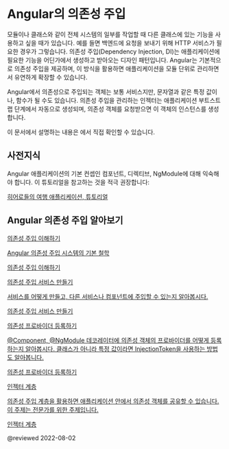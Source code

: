 <!--
# Dependency injection in Angular
-->
# Angular의 의존성 주입

<!--
When you develop a smaller part of your system, like a module or a class, you may need to use features from other classes. For example, you may need an HTTP service to make backend calls. Dependency Injection, or DI, is a design pattern and mechanism for creating and delivering some parts of an application to other parts of an application that require them. Angular supports this design pattern and you can use it in your applications to increase flexibility and modularity. 

In Angular, dependencies are typically services, but they also can be values, such as strings or functions. An injector for an application (created automatically during bootstrap) instantiates dependencies when needed, using a configured provider of the service or value. 

<div class="alert is-helpful">

See the <live-example name="dependency-injection"></live-example> for a working example containing the code snippets in this guide.

</div>
-->
모듈이나 클래스와 같이 전체 시스템의 일부를 작업할 때 다른 클래스에 있는 기능을 사용하고 싶을 때가 있습니다.
예를 들면 백엔드에 요청을 보내기 위해 HTTP 서비스가 필요한 경우가 그렇습니다.
의존성 주입\(Dependency Injection, DI\)는 애플리케이션에 필요한 기능을 어딘가에서 생성하고 받아오는 디자인 패턴입니다.
Angular는 기본적으로 의존성 주입을 제공하며, 이 방식을 활용하면 애플리케이션을 모듈 단위로 관리하면서 유연하게 확장할 수 있습니다.

Angular에서 의존성으로 주입되는 객체는 보통 서비스지만, 문자열과 같은 특정 값이나, 함수가 될 수도 있습니다.
의존성 주입을 관리하는 인젝터는 애플리케이션 부트스트랩 단계에서 자동으로 생성되며, 의존성 객체를 요청받으면 이 객체의 인스턴스를 생성합니다.

<div class="alert is-helpful">

이 문서에서 설명하는 내용은 <live-example name="dependency-injection"></live-example>에서 직접 확인할 수 있습니다.

</div>


<!--
## Prerequisites
-->
## 사전지식

<!--
You should be familiar with the Angular apps in general, and have the fundamental knowledge of Components, Directives, and NgModules. It's highly recommended that you complete the following tutorial:

[Tour of Heroes application and tutorial](tutorial/tour-of-heroes)
-->
Angular 애플리케이션의 기본 컨셉인 컴포넌트, 디렉티브, NgModule에 대해 익숙해야 합니다.
이 튜토리얼을 참고하는 것을 적극 권장합니다:

[히어로들의 여행 애플리케이션, 튜토리얼](tutorial/tour-of-heroes)


<!--
## Learn about Angular dependency injection
-->
## Angular 의존성 주입 알아보기

<!--
<div class="card-container">
  <a href="guide/dependency-injection" class="docs-card" title="Understanding dependency injection">
    <section>Understanding dependency injection</section>
    <p>Learn basic principles of dependency injection in Angular.</p>
    <p class="card-footer">Understanding dependency injection</p>
  </a>
  <a href="guide/creating-injectable-service" class="docs-card" title="Creating and injecting service">
    <section>Creating and injecting service</section>
    <p>Describes how to create a service and inject it in other services and components.</p>
    <p class="card-footer">Creating an injectable service</p>
  </a>
  <a href="guide/dependency-injection-providers" class="docs-card" title="Configuring dependency providers">
    <section>Configuring dependency providers</section>
    <p>Describes how to configure dependencies using the providers field on the @Component and @NgModule decorators. Also describes how to use InjectionToken to provide and inject values in DI, which can be helpful when you want to use a value other than classes as dependencies.</p>
    <p class="card-footer">Configuring dependency providers</p>
  </a>
    <a href="guide/dependency-injection-context" class="docs-card" title="Injection context">
    <section>Injection context</section>
    <p>Describes what an injection context is and how to use the DI system where you need it.</p>
    <p class="card-footer">Injection context</p>
  </a>
  <a href="guide/hierarchical-dependency-injection" class="docs-card" title="Hierarchical injectors">
    <section>Hierarchical injectors</section>
    <p>Hierarchical DI enables you to share dependencies between different parts of the application only when and if you need to. This is an advanced topic.</p>
    <p class="card-footer">Hierarchical injectors</p>
  </a>

</div>
-->
<div class="card-container">
  <a href="guide/dependency-injection" class="docs-card" title="Understanding dependency injection">
    <section>의존성 주입 이해하기</section>
    <p>Angular 의존성 주입 시스템의 기본 철학</p>
    <p class="card-footer">의존성 주입 이해하기</p>
  </a>
  <a href="guide/creating-injectable-service" class="docs-card" title="Creating and injecting service">
    <section>의존성 주입 서비스 만들기</section>
    <p>서비스를 어떻게 만들고, 다른 서비스나 컴포넌트에 주입할 수 있는지 알아봅시다.</p>
    <p class="card-footer">의존성 주입 서비스 만들기</p>
  </a>
  <a href="guide/dependency-injection-providers" class="docs-card" title="Configuring dependency providers">
    <section>의존성 프로바이더 등록하기</section>
    <p>@Component, @NgModule 데코레이터에 의존성 객체의 프로바이더를 어떻게 등록하는지 알아봅시다. 클래스가 아니라 특정 값이라면 InjectionToken을 사용하는 방법도 알아봅니다.</p>
    <p class="card-footer">의존성 프로바이더 등록하기</p>
  </a>
  <a href="guide/hierarchical-dependency-injection" class="docs-card" title="Hierarchical injectors">
    <section>인젝터 계층</section>
    <p>의존성 주입 계층을 활용하면 애플리케이션 안에서 의존성 객체를 공유할 수 있습니다. 이 주제는 전문가를 위한 주제입니다.</p>
    <p class="card-footer">인젝터 계층</p>
  </a>
</div>


@reviewed 2022-08-02
